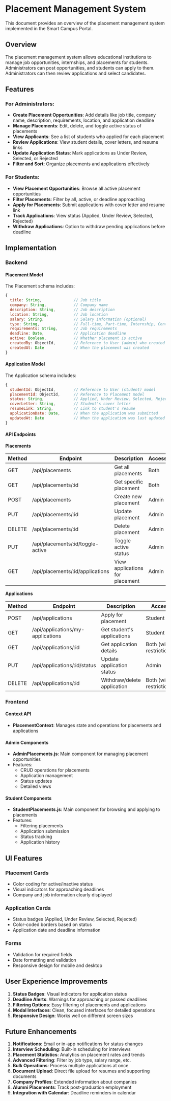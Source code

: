 # Placement Management System

This document provides an overview of the placement management system implemented in the Smart Campus Portal.

## Overview

The placement management system allows educational institutions to manage job opportunities, internships, and placements for students. Administrators can post opportunities, and students can apply to them. Administrators can then review applications and select candidates.

## Features

### For Administrators:
- **Create Placement Opportunities**: Add details like job title, company name, description, requirements, location, and application deadline
- **Manage Placements**: Edit, delete, and toggle active status of placements
- **View Applicants**: See a list of students who applied for each placement
- **Review Applications**: View student details, cover letters, and resume links
- **Update Application Status**: Mark applications as Under Review, Selected, or Rejected
- **Filter and Sort**: Organize placements and applications effectively

### For Students:
- **View Placement Opportunities**: Browse all active placement opportunities
- **Filter Placements**: Filter by all, active, or deadline approaching
- **Apply for Placements**: Submit applications with cover letter and resume link
- **Track Applications**: View status (Applied, Under Review, Selected, Rejected)
- **Withdraw Applications**: Option to withdraw pending applications before deadline

## Implementation

### Backend

#### Placement Model

The Placement schema includes:

```javascript
{
  title: String,              // Job title
  company: String,            // Company name
  description: String,        // Job description
  location: String,           // Job location
  salary: String,             // Salary information (optional)
  type: String,               // Full-time, Part-time, Internship, Contract
  requirements: String,       // Job requirements
  deadline: Date,             // Application deadline
  active: Boolean,            // Whether placement is active
  createdBy: ObjectId,        // Reference to User (admin) who created
  createdAt: Date             // When the placement was created
}
```

#### Application Model

The Application schema includes:

```javascript
{
  studentId: ObjectId,        // Reference to User (student) model
  placementId: ObjectId,      // Reference to Placement model
  status: String,             // Applied, Under Review, Selected, Rejected
  coverLetter: String,        // Student's cover letter
  resumeLink: String,         // Link to student's resume
  applicationDate: Date,      // When the application was submitted
  updatedAt: Date             // When the application was last updated
}
```

#### API Endpoints

**Placements**

| Method | Endpoint | Description | Access |
|--------|----------|-------------|--------|
| GET | /api/placements | Get all placements | Both |
| GET | /api/placements/:id | Get specific placement | Both |
| POST | /api/placements | Create new placement | Admin |
| PUT | /api/placements/:id | Update placement | Admin |
| DELETE | /api/placements/:id | Delete placement | Admin |
| PUT | /api/placements/:id/toggle-active | Toggle active status | Admin |
| GET | /api/placements/:id/applications | View applications for placement | Admin |

**Applications**

| Method | Endpoint | Description | Access |
|--------|----------|-------------|--------|
| POST | /api/applications | Apply for placement | Student |
| GET | /api/applications/my-applications | Get student's applications | Student |
| GET | /api/applications/:id | Get application details | Both (with restrictions) |
| PUT | /api/applications/:id/status | Update application status | Admin |
| DELETE | /api/applications/:id | Withdraw/delete application | Both (with restrictions) |

### Frontend

#### Context API
- **PlacementContext**: Manages state and operations for placements and applications

#### Admin Components
- **AdminPlacements.js**: Main component for managing placement opportunities
- Features:
  - CRUD operations for placements
  - Application management
  - Status updates
  - Detailed views

#### Student Components
- **StudentPlacements.js**: Main component for browsing and applying to placements
- Features:
  - Filtering placements
  - Application submission
  - Status tracking
  - Application history

## UI Features

### Placement Cards
- Color coding for active/inactive status
- Visual indicators for approaching deadlines
- Company and job information clearly displayed

### Application Cards
- Status badges (Applied, Under Review, Selected, Rejected)
- Color-coded borders based on status
- Application date and deadline information

### Forms
- Validation for required fields
- Date formatting and validation
- Responsive design for mobile and desktop

## User Experience Improvements

1. **Status Badges**: Visual indicators for application status
2. **Deadline Alerts**: Warnings for approaching or passed deadlines
3. **Filtering Options**: Easy filtering of placements and applications
4. **Modal Interfaces**: Clean, focused interfaces for detailed operations
5. **Responsive Design**: Works well on different screen sizes

## Future Enhancements

1. **Notifications**: Email or in-app notifications for status changes
2. **Interview Scheduling**: Built-in scheduling for interviews
3. **Placement Statistics**: Analytics on placement rates and trends
4. **Advanced Filtering**: Filter by job type, salary range, etc.
5. **Bulk Operations**: Process multiple applications at once
6. **Document Upload**: Direct file upload for resumes and supporting documents
7. **Company Profiles**: Extended information about companies
8. **Alumni Placements**: Track post-graduation employment
9. **Integration with Calendar**: Deadline reminders in calendar